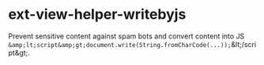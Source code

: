 # ext-view-helper-writebyjs
Prevent sensitive content against spam bots and convert content into JS `&amp;lt;script&amp;gt;document.write(String.fromCharCode(...));`&amp;lt;/script&amp;gt;.
